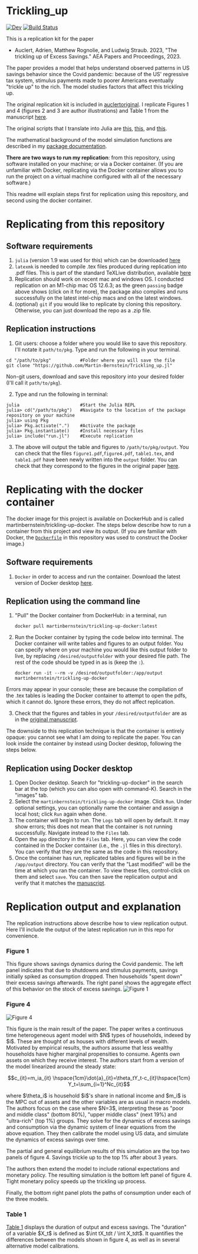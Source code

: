 # Trickling_up

[![Dev](https://img.shields.io/badge/docs-dev-blue.svg)](https://Martin-Bernstein.github.io/Trickling_up.jl/dev/)
[![Build Status](https://github.com/Martin-Bernstein/Trickling_up.jl/actions/workflows/CI.yml/badge.svg?branch=main)](https://github.com/Martin-Bernstein/Trickling_up.jl/actions/workflows/CI.yml?query=branch%3Amain)


This is a replication kit for the paper
- Auclert, Adrien, Matthew Rognolie, and Ludwig Straub. 2023, "The trickling up of Excess Savings." AEA Papers and Proceedings, 2023.

The paper provides a model that helps understand observed patterns in US savings behavior since the Covid pandemic: because of the US' regressive tax system, stimulus payments made to poorer Americans eventually "trickle up" to the rich. The model studies factors that affect this trickling up.

The original replication kit is included in [auclertoriginal](auclertoriginal).
I replicate Figures 1 and 4 (figures 2 and 3 are author illustrations) and Table 1 from the manuscript [here](auclertoriginal/tricklingup.pdf). 

The original scripts that I translate into Julia are [this](auclertoriginal/replication/Figure1.py), [this](auclertoriginal/ct_re_solver.py), and [this](auclertoriginal/trickling_up_model.py).

The mathematical background of the model simulation functions are described in my [package documentation](https://martin-bernstein.github.io/Trickling_up.jl/dev/).

**There are two ways to run my replication**: from this repository, using software installed on your machine; or via a Docker container. (If you are unfamiliar with Docker, replicating via the Docker container allows you to run the project on a virtual machine configured with all of the necessary software.)

This readme will explain steps first for replication using this repository, and second using the docker container.

# Replicating from this repository

## Software requirements
1. `julia` (version 1.9 was used for this) which can be downloaded [here](https://julialang.org/downloads/)
2. `latexmk` is needed to compile .tex files produced during replication into .pdf files. This is part of the standard TeXLive distribution, available [here](https://www.tug.org/texlive/)
3. Replication should work on recent mac and windows OS. I conducted replication on an M1-chip mac OS 12.6.3; as the green `passing` badge above shows (click on it for more), the package also compiles and runs successfully on the latest intel-chip macs and on the latest windows.
4. (optional) `git` if you would like to replicate by cloning this repository. Otherwise, you can just download the repo as a .zip file.
## Replication instructions

1. Git users: choose a folder where you would like to save this repository. I'll notate it `path/to/pkg`.
Type and run the following in your terminal.
```
cd "/path/to/pkg"           #Folder where you will save the file
git clone "https://github.com/Martin-Bernstein/Trickling_up.jl"
```
Non-git users, download and save this repository into your desired folder (I'll call it `path/to/pkg`).

2. Type and run the following in terminal:
```
julia                       #Start the Julia REPL
julia> cd("/path/to/pkg")   #Navigate to the location of the package repository on your machine
julia> using Pkg           
julia> Pkg.activate(".")    #Activate the package
julia> Pkg.instantiate()    #Install necessary files
julia> include("run.jl")    #Execute replication
```

3. The above will output the table and figures to `/path/to/pkg/output`.
You can check that the files `figure1.pdf`,`figure4.pdf`, `table1.tex`, and `table1.pdf` have been newly written into the `output` folder.
You can check that they correspond to the figures in the original paper [here](auclertoriginal/tricklingup.pdf).

# Replicating with the docker container
The docker image for this project is available on DockerHub and is called martinbernstein/trickling-up-docker. The steps below describe how to run a container from this project and view its output. (If you are familiar with Docker, the [`Dockerfile`](Dockerfile) in this repository was used to construct the Docker image.)

## Software requirements
1. `Docker` in order to access and run the container. Download the latest version of Docker desktop [here](https://www.docker.com/products/docker-desktop/).

## Replication using the command line

1. "Pull" the Docker container from DockerHub: in a terminal, run
    ```
    docker pull martinbernstein/trickling-up-docker:latest
    ```
2. Run the Docker container by typing the code below into terminal. The Docker container will write tables and figures to an output folder. You can specify where on your machine you would like this output folder to live, by replacing `/desired/outputfolder` with your desired file path. The rest of the code should be typed in as is (keep the `:`).

    ```
    docker run -it --rm -v /desired/outputfolder:/app/output martinbernstein/trickling-up-docker
    ```

Errors may appear in your console; these are because the compilation of the .tex tables is leading the Docker container to attempt to open the pdfs, which it cannot do. Ignore these errors, they do not affect replication.

3. Check that the figures and tables in your `/desired/outputfolder` are as in the [original manuscript](auclertoriginal/tricklingup.pdf).

The downside to this replication technique is that the container is entirely opaque: you cannot see what I am doing to replicate the paper. You can look inside the container by instead using Docker desktop, following the steps below.

## Replication using Docker desktop
1. Open Docker desktop. Search for "trickling-up-docker" in the search bar at the top (which you can also open with command-K). Search in the "images" tab.
2. Select the `martinbernstein/trickling-up-docker` image. Click `Run`. Under optional settings, you can optionally name the container and assign a local host; click `Run` again when done.
3. The container will begin to run. The `Logs` tab will open by default. It may show errors; this does not mean that the container is not running successfully. Navigate instead to the `Files` tab.
4. Open the `app` directory in the `Files` tab. Here, you can view the code contained in the Docker container (i.e., the `.jl` files in this directory). You can verify that they are the same as the code in this repository.
5. Once the container has run, replicated tables and figures will be in the `/app/output` directory. You can verify that the "Last modified" will be the time at which you ran the container. To view these files, control-click on them and select `save`. You can then save the replication output and verify that it matches the [manuscript](auclertoriginal/tricklingup.pdf).

# Replication output and explanation
The replication instructions above describe how to view replication output. Here I'll include the output of the latest replication run in this repo for convenience.

### Figure 1
This figure shows savings dynamics during the Covid pandemic. The left panel indicates that due to shutdowns and stimulus payments, savings initially spiked as consumption dropped. Then households "spent down" their excess savings afterwards. The right panel shows the aggregate effect of this behavior on the stock of excess savings.
![Figure 1](output/Figure1.png)

### Figure 4
![Figure 4](output/Figure4.png)

This figure is the main result of the paper. The paper writes a continuous time heterogeneous agent model with \$N\$ types of households, indexed by \$i\$. These are thought of as houses with different levels of wealth. Motivated by empirical results, the authors assume that less wealthy households have higher marginal propensities to consume. Agents own assets on which they receive interest. The authors start from a version of the model linearized around the steady state:
```math 
c_{it}=m_ia_{it} \hspace{1cm}\dot{a}_{it}=\theta_tY_t-c_{it}\hspace{1cm}
Y_t=\sum_{i=1}^Nc_{it}
```
where \$\\theta_i\$ is household \$i\$'s share in national income and \$m_i\$ is the MPC out of assets and the other variables are as usual in macro models. The authors focus on the case where \$N=3\$, interpreting these as "poor and middle class" (bottom 80\%), "upper middle class" (next 19\%) and "ultra-rich" (top 1%) groups. They solve for the dynamics of excess savings and consumption via the dynamic system of linear equations from the above equation. They then calibrate the model using US data, and simulate the dynamics of excess savings over time.

The partial and general equilibrium results of this simulation are the top two panels of figure 4. Savings trickle up to the top 1\% after about 3 years.

The authors then extend the model to include rational expectations and monetary policy. The resulting simulation is the bottom left panel of figure 4. Tight monetary policy speeds up the trickling up process.

Finally, the bottom right panel plots the paths of consumption under each of the three models.

### Table 1
[Table 1](output/table1.pdf) displays the duration of output and excess savings. The "duration" of a variable \$X_t\$ is defined as \$\\int tX_tdt / \\int X_tdt\$. It quantifies the differences between the models shown in figure 4, as well as in several alternative model calibrations.

